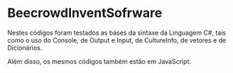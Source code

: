 # BeecrowdInventSofrware
Nestes códigos foram testados as bases da sintaxe da Linguagem C#, tais como o uso do Console, de Output e Input, de CultureInfo, de vetores e de Dicionários.

Além disso, os mesmos códigos também estão em JavaScript.
